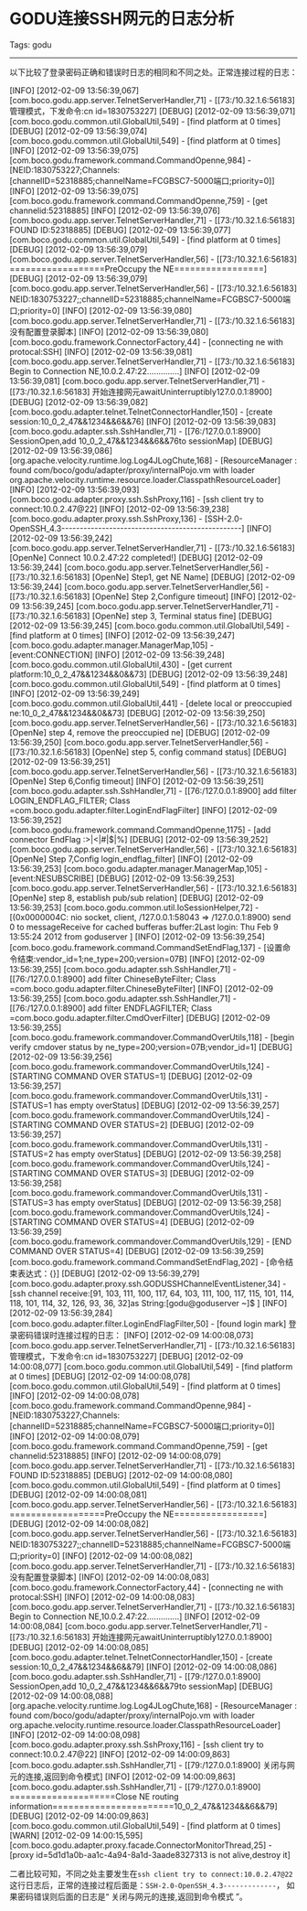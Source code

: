 # GODU连接SSH网元的日志分析
Tags: godu

------

以下比较了登录密码正确和错误时日志的相同和不同之处。正常连接过程的日志：

 [INFO] [2012-02-09 13:56:39,067] [com.boco.godu.app.server.TelnetServerHandler,71] - [[73:/10.32.1.6:56183] 管理模式，下发命令:cn id=1830753227] 
[DEBUG] [2012-02-09 13:56:39,071] [com.boco.godu.common.util.GlobalUtil,549] - [find platform at 0 times] 
[DEBUG] [2012-02-09 13:56:39,074] [com.boco.godu.common.util.GlobalUtil,549] - [find platform at 0 times] 
[INFO] [2012-02-09 13:56:39,075] [com.boco.godu.framework.command.CommandOpenne,984] - [NEID:1830753227;Channels:[channelID=52318885;channelName=FCGBSC7-5000端口;priority=0]] 
[INFO] [2012-02-09 13:56:39,075] [com.boco.godu.framework.command.CommandOpenne,759] - [get channelid:52318885] 
[INFO] [2012-02-09 13:56:39,076] [com.boco.godu.app.server.TelnetServerHandler,71] - [[73:/10.32.1.6:56183] FOUND ID:52318885] 
[DEBUG] [2012-02-09 13:56:39,077] [com.boco.godu.common.util.GlobalUtil,549] - [find platform at 0 times] 
[DEBUG] [2012-02-09 13:56:39,079] [com.boco.godu.app.server.TelnetServerHandler,56] - [[73:/10.32.1.6:56183] ==================PreOccupy the NE=================] 
[DEBUG] [2012-02-09 13:56:39,079] [com.boco.godu.app.server.TelnetServerHandler,56] - [[73:/10.32.1.6:56183] NEID:1830753227;;channelID=52318885;channelName=FCGBSC7-5000端口;priority=0] 
[INFO] [2012-02-09 13:56:39,080] [com.boco.godu.app.server.TelnetServerHandler,71] - [[73:/10.32.1.6:56183] 没有配置登录脚本] 
[INFO] [2012-02-09 13:56:39,080] [com.boco.godu.framework.ConnectorFactory,44] - [connecting ne with protocal:SSH] 
[INFO] [2012-02-09 13:56:39,081] [com.boco.godu.app.server.TelnetServerHandler,71] - [[73:/10.32.1.6:56183] Begin to Connection NE,10.0.2.47:22..............] 
[INFO] [2012-02-09 13:56:39,081] [com.boco.godu.app.server.TelnetServerHandler,71] - [[73:/10.32.1.6:56183] 开始连接网元awaitUninterruptibly127.0.0.1:8900] 
[DEBUG] [2012-02-09 13:56:39,082] [com.boco.godu.adapter.telnet.TelnetConnectorHandler,150] - [create session:10_0_2_47&&1234&&6&&76] 
[INFO] [2012-02-09 13:56:39,083] [com.boco.godu.adapter.ssh.SshHandler,71] - [[76:/127.0.0.1:8900] SessionOpen,add 10_0_2_47&&1234&&6&&76to sessionMap] 
[DEBUG] [2012-02-09 13:56:39,086] [org.apache.velocity.runtime.log.Log4JLogChute,168] - [ResourceManager : found com/boco/godu/adapter/proxy/internalPojo.vm with loader org.apache.velocity.runtime.resource.loader.ClasspathResourceLoader] 
[INFO] [2012-02-09 13:56:39,093] [com.boco.godu.adapter.proxy.ssh.SshProxy,116] - [ssh client try to connect:10.0.2.47@22] 
[INFO] [2012-02-09 13:56:39,238] [com.boco.godu.adapter.proxy.ssh.SshProxy,136] - [SSH-2.0-OpenSSH_4.3-------------------------------------------------] 
[INFO] [2012-02-09 13:56:39,242] [com.boco.godu.app.server.TelnetServerHandler,71] - [[73:/10.32.1.6:56183] [OpenNe] Connect 10.0.2.47:22 completed!] 
[DEBUG] [2012-02-09 13:56:39,244] [com.boco.godu.app.server.TelnetServerHandler,56] - [[73:/10.32.1.6:56183] [OpenNe] Step1, get NE Name] 
[DEBUG] [2012-02-09 13:56:39,244] [com.boco.godu.app.server.TelnetServerHandler,56] - [[73:/10.32.1.6:56183] [OpenNe] Step 2,Configure timeout] 
[INFO] [2012-02-09 13:56:39,245] [com.boco.godu.app.server.TelnetServerHandler,71] - [[73:/10.32.1.6:56183] [OpenNe] step 3, Terminal status fine] 
[DEBUG] [2012-02-09 13:56:39,245] [com.boco.godu.common.util.GlobalUtil,549] - [find platform at 0 times] 
[INFO] [2012-02-09 13:56:39,247] [com.boco.godu.adapter.manager.ManagerMap,105] - [event:CONNECTION] 
[INFO] [2012-02-09 13:56:39,248] [com.boco.godu.common.util.GlobalUtil,430] - [get current platform:10_0_2_47&&1234&&0&&73] 
[DEBUG] [2012-02-09 13:56:39,248] [com.boco.godu.common.util.GlobalUtil,549] - [find platform at 0 times] 
[INFO] [2012-02-09 13:56:39,249] [com.boco.godu.common.util.GlobalUtil,441] - [delete local or preoccupied ne:10_0_2_47&&1234&&0&&73] 
[DEBUG] [2012-02-09 13:56:39,250] [com.boco.godu.app.server.TelnetServerHandler,56] - [[73:/10.32.1.6:56183] [OpenNe] step 4, remove the preoccupied ne] 
[DEBUG] [2012-02-09 13:56:39,250] [com.boco.godu.app.server.TelnetServerHandler,56] - [[73:/10.32.1.6:56183] [OpenNe] step 5, config command status] 
[DEBUG] [2012-02-09 13:56:39,251] [com.boco.godu.app.server.TelnetServerHandler,56] - [[73:/10.32.1.6:56183] [OpenNe] Step 6,Config timeout] 
[INFO] [2012-02-09 13:56:39,251] [com.boco.godu.adapter.ssh.SshHandler,71] - [[76:/127.0.0.1:8900] add filter LOGIN_ENDFLAG_FILTER; Class =com.boco.godu.adapter.filter.LoginEndFlagFilter] 
[INFO] [2012-02-09 13:56:39,252] [com.boco.godu.framework.command.CommandOpenne,1175] - [add connector EndFlag :>|<|#|\$|%] 
[DEBUG] [2012-02-09 13:56:39,252] [com.boco.godu.app.server.TelnetServerHandler,56] - [[73:/10.32.1.6:56183] [OpenNe] Step 7,Config login_endflag_filter] 
[INFO] [2012-02-09 13:56:39,253] [com.boco.godu.adapter.manager.ManagerMap,105] - [event:NESUBSCRIBE] 
[DEBUG] [2012-02-09 13:56:39,253] [com.boco.godu.app.server.TelnetServerHandler,56] - [[73:/10.32.1.6:56183] [OpenNe] step 8, establish pub/sub relation] 
[DEBUG] [2012-02-09 13:56:39,253] [com.boco.godu.common.util.IoSessionHelper,72] - [(0x0000004C: nio socket, client, /127.0.0.1:58043 => /127.0.0.1:8900) send 0 to messageReceive for cached bufferas buffer:2Last login: Thu Feb 9 13:55:24 2012 from goduserver 
] 
[INFO] [2012-02-09 13:56:39,254] [com.boco.godu.framework.command.CommandSetEndFlag,137] - [设置命令结束:vendor_id=1;ne_type=200;version=07B] 
[INFO] [2012-02-09 13:56:39,255] [com.boco.godu.adapter.ssh.SshHandler,71] - [[76:/127.0.0.1:8900] add filter ChineseByteFilter; Class =com.boco.godu.adapter.filter.ChineseByteFilter] 
[INFO] [2012-02-09 13:56:39,255] [com.boco.godu.adapter.ssh.SshHandler,71] - [[76:/127.0.0.1:8900] add filter ENDFLAGFILTER; Class =com.boco.godu.adapter.filter.CmdOverFilter] 
[DEBUG] [2012-02-09 13:56:39,255] [com.boco.godu.framework.commandover.CommandOverUtils,118] - [begin verify cmdover status by ne_type=200;version=07B;vendor_id=1] 
[DEBUG] [2012-02-09 13:56:39,256] [com.boco.godu.framework.commandover.CommandOverUtils,124] - [STARTING COMMAND OVER STATUS=1] 
[DEBUG] [2012-02-09 13:56:39,257] [com.boco.godu.framework.commandover.CommandOverUtils,131] - [STATUS=1 has empty overStatus] 
[DEBUG] [2012-02-09 13:56:39,257] [com.boco.godu.framework.commandover.CommandOverUtils,124] - [STARTING COMMAND OVER STATUS=2] 
[DEBUG] [2012-02-09 13:56:39,257] [com.boco.godu.framework.commandover.CommandOverUtils,131] - [STATUS=2 has empty overStatus] 
[DEBUG] [2012-02-09 13:56:39,258] [com.boco.godu.framework.commandover.CommandOverUtils,124] - [STARTING COMMAND OVER STATUS=3] 
[DEBUG] [2012-02-09 13:56:39,258] [com.boco.godu.framework.commandover.CommandOverUtils,131] - [STATUS=3 has empty overStatus] 
[DEBUG] [2012-02-09 13:56:39,258] [com.boco.godu.framework.commandover.CommandOverUtils,124] - [STARTING COMMAND OVER STATUS=4] 
[DEBUG] [2012-02-09 13:56:39,259] [com.boco.godu.framework.commandover.CommandOverUtils,129] - [END COMMAND OVER STATUS=4] 
[DEBUG] [2012-02-09 13:56:39,259] [com.boco.godu.framework.command.CommandSetEndFlag,202] - [命令结束表达式：{}] 
[DEBUG] [2012-02-09 13:56:39,279] [com.boco.godu.adapter.proxy.ssh.GODUSSHChannelEventListener,34] - [ssh channel receive:[91, 103, 111, 100, 117, 64, 103, 111, 100, 117, 115, 101, 114, 118, 101, 114, 32, 126, 93, 36, 32]as String:[godu@goduserver ~]$ ] 
[INFO] [2012-02-09 13:56:39,284] [com.boco.godu.adapter.filter.LoginEndFlagFilter,50] - [found login mark] 
登录密码错误时连接过程的日志： [INFO] [2012-02-09 14:00:08,073] [com.boco.godu.app.server.TelnetServerHandler,71] - [[73:/10.32.1.6:56183] 管理模式，下发命令:cn id=1830753227] 
[DEBUG] [2012-02-09 14:00:08,077] [com.boco.godu.common.util.GlobalUtil,549] - [find platform at 0 times] 
[DEBUG] [2012-02-09 14:00:08,078] [com.boco.godu.common.util.GlobalUtil,549] - [find platform at 0 times] 
[INFO] [2012-02-09 14:00:08,078] [com.boco.godu.framework.command.CommandOpenne,984] - [NEID:1830753227;Channels:[channelID=52318885;channelName=FCGBSC7-5000端口;priority=0]] 
[INFO] [2012-02-09 14:00:08,079] [com.boco.godu.framework.command.CommandOpenne,759] - [get channelid:52318885] 
[INFO] [2012-02-09 14:00:08,079] [com.boco.godu.app.server.TelnetServerHandler,71] - [[73:/10.32.1.6:56183] FOUND ID:52318885] 
[DEBUG] [2012-02-09 14:00:08,080] [com.boco.godu.common.util.GlobalUtil,549] - [find platform at 0 times] 
[DEBUG] [2012-02-09 14:00:08,081] [com.boco.godu.app.server.TelnetServerHandler,56] - [[73:/10.32.1.6:56183] ==================PreOccupy the NE=================] 
[DEBUG] [2012-02-09 14:00:08,082] [com.boco.godu.app.server.TelnetServerHandler,56] - [[73:/10.32.1.6:56183] NEID:1830753227;;channelID=52318885;channelName=FCGBSC7-5000端口;priority=0] 
[INFO] [2012-02-09 14:00:08,082] [com.boco.godu.app.server.TelnetServerHandler,71] - [[73:/10.32.1.6:56183] 没有配置登录脚本] 
[INFO] [2012-02-09 14:00:08,083] [com.boco.godu.framework.ConnectorFactory,44] - [connecting ne with protocal:SSH] 
[INFO] [2012-02-09 14:00:08,083] [com.boco.godu.app.server.TelnetServerHandler,71] - [[73:/10.32.1.6:56183] Begin to Connection NE,10.0.2.47:22..............] 
[INFO] [2012-02-09 14:00:08,084] [com.boco.godu.app.server.TelnetServerHandler,71] - [[73:/10.32.1.6:56183] 开始连接网元awaitUninterruptibly127.0.0.1:8900] 
[DEBUG] [2012-02-09 14:00:08,085] [com.boco.godu.adapter.telnet.TelnetConnectorHandler,150] - [create session:10_0_2_47&&1234&&6&&79] 
[INFO] [2012-02-09 14:00:08,086] [com.boco.godu.adapter.ssh.SshHandler,71] - [[79:/127.0.0.1:8900] SessionOpen,add 10_0_2_47&&1234&&6&&79to sessionMap] 
[DEBUG] [2012-02-09 14:00:08,088] [org.apache.velocity.runtime.log.Log4JLogChute,168] - [ResourceManager : found com/boco/godu/adapter/proxy/internalPojo.vm with loader org.apache.velocity.runtime.resource.loader.ClasspathResourceLoader] 
[INFO] [2012-02-09 14:00:08,098] [com.boco.godu.adapter.proxy.ssh.SshProxy,116] - [ssh client try to connect:10.0.2.47@22] 
[INFO] [2012-02-09 14:00:09,863] [com.boco.godu.adapter.ssh.SshHandler,71] - [[79:/127.0.0.1:8900] 关闭与网元的连接,返回到命令模式] 
[INFO] [2012-02-09 14:00:09,863] [com.boco.godu.adapter.ssh.SshHandler,71] - [[79:/127.0.0.1:8900] ====================Close NE routing information=======================10_0_2_47&&1234&&6&&79] 
[DEBUG] [2012-02-09 14:00:09,863] [com.boco.godu.common.util.GlobalUtil,549] - [find platform at 0 times] 
[WARN] [2012-02-09 14:00:15,595] [com.boco.godu.adapter.proxy.facade.ConnectorMonitorThread,25] - [proxy id=5d1d1a0b-aa1c-4a94-8a1d-3aade8327313 is not alive,destroy it] 

二者比较可知，不同之处主要发生在`ssh client try to connect:10.0.2.47@22`
这行日志后，正常的连接过程后面是：`SSH-2.0-OpenSSH_4.3-------------`，
如果密码错误则后面的日志是“ 关闭与网元的连接,返回到命令模式 ”。
